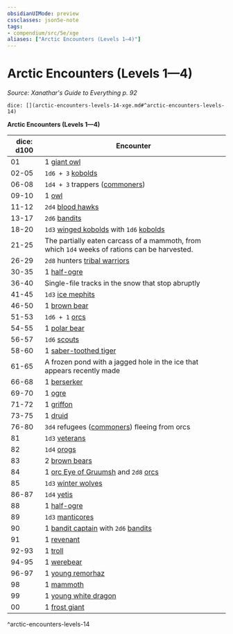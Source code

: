 ```yaml
---
obsidianUIMode: preview
cssclasses: json5e-note
tags:
- compendium/src/5e/xge
aliases: ["Arctic Encounters (Levels 1—4)"]
---
```

# Arctic Encounters (Levels 1—4)
*Source: Xanathar's Guide to Everything p. 92* 

`dice: [](arctic-encounters-levels-14-xge.md#^arctic-encounters-levels-14)`

**Arctic Encounters (Levels 1—4)**

| dice: d100 | Encounter |
|------------|-----------|
| 01 | 1 [giant owl](/2-Mechanics/CLI/bestiary/beast/giant-owl.md) |
| 02-05 | `1d6 + 3` [kobolds](/2-Mechanics/CLI/bestiary/humanoid/kobold.md) |
| 06-08 | `1d4 + 3` trappers ([commoners](/2-Mechanics/CLI/bestiary/humanoid/commoner.md)) |
| 09-10 | 1 [owl](/2-Mechanics/CLI/bestiary/beast/owl.md) |
| 11-12 | `2d4` [blood hawks](/2-Mechanics/CLI/bestiary/beast/blood-hawk.md) |
| 13-17 | `2d6` [bandits](/2-Mechanics/CLI/bestiary/humanoid/bandit.md) |
| 18-20 | `1d3` [winged kobolds](/2-Mechanics/CLI/bestiary/humanoid/winged-kobold.md) with `1d6` [kobolds](/2-Mechanics/CLI/bestiary/humanoid/kobold.md) |
| 21-25 | The partially eaten carcass of a mammoth, from which `1d4` weeks of rations can be harvested. |
| 26-29 | `2d8` hunters [tribal warriors](/2-Mechanics/CLI/bestiary/humanoid/tribal-warrior.md) |
| 30-35 | 1 [half-ogre](/2-Mechanics/CLI/bestiary/giant/half-ogre-ogrillon.md) |
| 36-40 | Single-file tracks in the snow that stop abruptly |
| 41-45 | `1d3` [ice mephits](/2-Mechanics/CLI/bestiary/elemental/ice-mephit.md) |
| 46-50 | 1 [brown bear](/2-Mechanics/CLI/bestiary/beast/brown-bear.md) |
| 51-53 | `1d6 + 1` [orcs](/2-Mechanics/CLI/bestiary/humanoid/orc.md) |
| 54-55 | 1 [polar bear](/2-Mechanics/CLI/bestiary/beast/polar-bear.md) |
| 56-57 | `1d6` [scouts](/2-Mechanics/CLI/bestiary/humanoid/scout.md) |
| 58-60 | 1 [saber-toothed tiger](/2-Mechanics/CLI/bestiary/beast/saber-toothed-tiger.md) |
| 61-65 | A frozen pond with a jagged hole in the ice that appears recently made |
| 66-68 | 1 [berserker](/2-Mechanics/CLI/bestiary/humanoid/berserker.md) |
| 69-70 | 1 [ogre](/2-Mechanics/CLI/bestiary/giant/ogre.md) |
| 71-72 | 1 [griffon](/2-Mechanics/CLI/bestiary/monstrosity/griffon.md) |
| 73-75 | 1 [druid](/2-Mechanics/CLI/bestiary/humanoid/druid.md) |
| 76-80 | `3d4` refugees ([commoners](/2-Mechanics/CLI/bestiary/humanoid/commoner.md)) fleeing from orcs |
| 81 | `1d3` [veterans](/2-Mechanics/CLI/bestiary/humanoid/veteran.md) |
| 82 | `1d4` [orogs](/2-Mechanics/CLI/bestiary/humanoid/orog.md) |
| 83 | 2 [brown bears](/2-Mechanics/CLI/bestiary/beast/brown-bear.md) |
| 84 | 1 [orc Eye of Gruumsh](/2-Mechanics/CLI/bestiary/humanoid/orc-eye-of-gruumsh.md) and `2d8` [orcs](/2-Mechanics/CLI/bestiary/humanoid/orc.md) |
| 85 | `1d3` [winter wolves](/2-Mechanics/CLI/bestiary/monstrosity/winter-wolf.md) |
| 86-87 | `1d4` [yetis](/2-Mechanics/CLI/bestiary/monstrosity/yeti.md) |
| 88 | 1 [half-ogre](/2-Mechanics/CLI/bestiary/giant/half-ogre-ogrillon.md) |
| 89 | `1d3` [manticores](/2-Mechanics/CLI/bestiary/monstrosity/manticore.md) |
| 90 | 1 [bandit captain](/2-Mechanics/CLI/bestiary/humanoid/bandit-captain.md) with `2d6` [bandits](/2-Mechanics/CLI/bestiary/humanoid/bandit.md) |
| 91 | 1 [revenant](/2-Mechanics/CLI/bestiary/undead/revenant.md) |
| 92-93 | 1 [troll](/2-Mechanics/CLI/bestiary/giant/troll.md) |
| 94-95 | 1 [werebear](/2-Mechanics/CLI/bestiary/humanoid/werebear.md) |
| 96-97 | 1 [young remorhaz](/2-Mechanics/CLI/bestiary/monstrosity/young-remorhaz.md) |
| 98 | 1 [mammoth](/2-Mechanics/CLI/bestiary/beast/mammoth.md) |
| 99 | 1 [young white dragon](/2-Mechanics/CLI/bestiary/dragon/young-white-dragon.md) |
| 00 | 1 [frost giant](/2-Mechanics/CLI/bestiary/giant/frost-giant.md) |
^arctic-encounters-levels-14